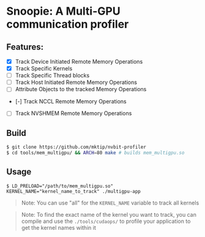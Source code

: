 # Snoopie: A Multi-GPU communication profiler

## Features:
* [x] Track Device Initiated Remote Memory Operations
* [X] Track Specific Kernels
* [ ] Track Specific Thread blocks
* [ ] Track Host Initiated Remote Memory Operations
* [ ] Attribute Objects to the tracked Memory Operations
* [-] Track NCCL Remote Memory Operations
* [ ] Track NVSHMEM Remote Memory Operations

## Build

```bash
$ git clone https://github.com/mktip/nvbit-profiler
$ cd tools/mem_multigpu/ && ARCH=80 make # builds mem_multigpu.so
```

## Usage

```
$ LD_PRELOAD="/path/to/mem_multigpu.so" KERNEL_NAME="kernel_name_to_track" ./multigpu-app
```

> Note: You can use "all" for the `KERNEL_NAME` variable to track all kernels


> Note: To find the exact name of the kernel you want to track, you can compile
> and use the `./tools/cudaops/` to profile your application to get the kernel
> names within it
